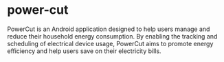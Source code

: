 # power-cut
PowerCut is an Android application designed to help users manage and reduce their household energy consumption. By enabling the tracking and scheduling of electrical device usage, PowerCut aims to promote energy efficiency and help users save on their electricity bills.
